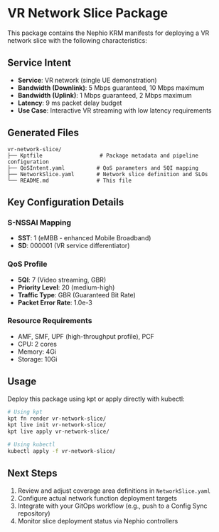 # VR Network Slice Package

This package contains the Nephio KRM manifests for deploying a VR network slice with the following characteristics:

## Service Intent
- **Service**: VR network (single UE demonstration)
- **Bandwidth (Downlink)**: 5 Mbps guaranteed, 10 Mbps maximum
- **Bandwidth (Uplink)**: 1 Mbps guaranteed, 2 Mbps maximum
- **Latency**: 9 ms packet delay budget
- **Use Case**: Interactive VR streaming with low latency requirements

## Generated Files

```
vr-network-slice/
├── Kptfile                  # Package metadata and pipeline configuration
├── QoSIntent.yaml          # QoS parameters and 5QI mapping
├── NetworkSlice.yaml       # Network slice definition and SLOs
└── README.md               # This file
```

## Key Configuration Details

### S-NSSAI Mapping
- **SST**: 1 (eMBB - enhanced Mobile Broadband)
- **SD**: 000001 (VR service differentiator)

### QoS Profile
- **5QI**: 7 (Video streaming, GBR)
- **Priority Level**: 20 (medium-high)
- **Traffic Type**: GBR (Guaranteed Bit Rate)
- **Packet Error Rate**: 1.0e-3

### Resource Requirements
- AMF, SMF, UPF (high-throughput profile), PCF
- CPU: 2 cores
- Memory: 4Gi
- Storage: 10Gi

## Usage

Deploy this package using kpt or apply directly with kubectl:

```bash
# Using kpt
kpt fn render vr-network-slice/
kpt live init vr-network-slice/
kpt live apply vr-network-slice/

# Using kubectl
kubectl apply -f vr-network-slice/
```

## Next Steps

1. Review and adjust coverage area definitions in `NetworkSlice.yaml`
2. Configure actual network function deployment targets
3. Integrate with your GitOps workflow (e.g., push to a Config Sync repository)
4. Monitor slice deployment status via Nephio controllers
